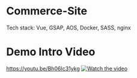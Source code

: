 # Commerce-Site
Tech stack: Vue, GSAP, AOS, Docker, SASS, nginx
# Demo Intro Video
https://youtu.be/Bh06Ic31ykg
[![Watch the video](https://contenthub-static.grammarly.com/blog/wp-content/uploads/2018/05/how-to-write-an-introduction-760x400.jpg)](https://youtu.be/Bh06Ic31ykg)
